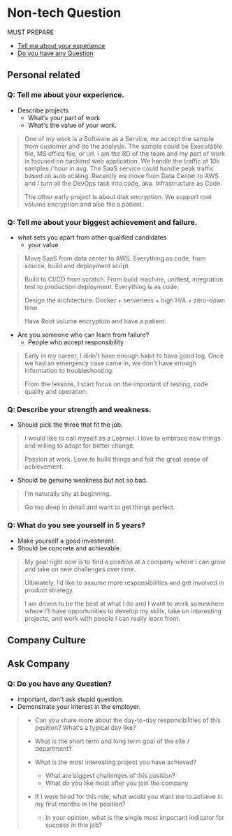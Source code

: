 # Non-tech Question
MUST PREPARE
- [Tell me about your experience](#q-tell-me-about-your-experience)
- [Do you have any Question](#q-do-you-have-any-question)


## Personal related

### Q: Tell me about your experience.
- Describe projects
  - What's your part of work
  - What's the value of your work.
> One of my work is a Software as a Service, we accept the sample from customer and do the analysis. The sample could be Executable file, MS office file, or url. I am the RD of the team and my part of work is focused on backend web application. We handle the traffic at 10k samples / hour in avg. The SaaS service could handle peak traffic based on auto scaling. Recently we move from Data Center to AWS and I turn all the DevOps task into code, aka. Infrastructure as Code.
>
> The other early project is about disk encryption. We support root volume encryption and also file a patient.


### Q: Tell me about your biggest achievement and failure.
- what sets you apart from other qualified candidates
  - your value

> Move SaaS from data center to AWS. Everything as code, from source, build and deployment script.
>
> Build to CI/CD from scratch. From build machine, unittest, integration test to production deployment. Everything is as code.
>
> Design the architecture: Docker + serverless + high H/A + zero-down time
>
> Have Root volume encryption and have a patient.

- Are you someone who can learn from failure?
  - People who accept responsibility

> Early in my career, I didn't have enough habit to have good log. Once we had an emergency case came in, we don't have enough information to troubleshooting.
>
> From the lessons, I start focus on the important of testing, code quality and operation.


### Q: Describe your strength and weakness.
- Should pick the three that fit the job.

> I would like to call myself as a Learner. I love to embrace new things and willing to adopt for better change.
>
> Passion at work. Love to build things and felt the great sense of achievement.


- Should be genuine weakness but not so bad.

> I’m naturally shy at beginning.
>
> Go too deep in detail and want to get things perfect.


### Q: What do you see yourself in 5 years?
- Make yourself a good investment.
- Should be concrete and achievable.

> My goal right now is to find a position at a company where I can grow and take on new challenges over time.
>
> Ultimately, I’d like to assume more responsibilities and get involved in product strategy.
>
> I am driven to be the best at what I do and I want to work somewhere where I’ll have opportunities to develop my skills, take on interesting projects, and work with people I can really learn from.


## Company Culture


## Ask Company

### Q: Do you have any Question?
- important, don't ask stupid question.
- Demonstrate your interest in the employer.

> - Can you share more about the day-to-day responsibilities of this position? What's a typical day like?
>
> - What is the short term and long term goal of the site / department?
>
> - What is the most interesting project you have achieved?
>   - What are biggest challenges of this position?
>   - What do you like most after you join the company
>
> - If I were hired for this role, what would you want me to achieve in my first months in the position?
>   - In your opinion, what is the single most important indicator for success in this job?
